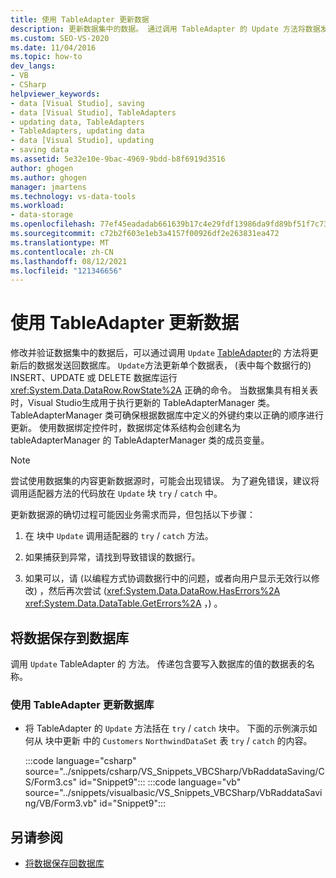 ```yaml
---
title: 使用 TableAdapter 更新数据
description: 更新数据集中的数据。 通过调用 TableAdapter 的 Update 方法将数据发送回数据库。
ms.custom: SEO-VS-2020
ms.date: 11/04/2016
ms.topic: how-to
dev_langs:
- VB
- CSharp
helpviewer_keywords:
- data [Visual Studio], saving
- data [Visual Studio], TableAdapters
- updating data, TableAdapters
- TableAdapters, updating data
- data [Visual Studio], updating
- saving data
ms.assetid: 5e32e10e-9bac-4969-9bdd-b8f6919d3516
author: ghogen
ms.author: ghogen
manager: jmartens
ms.technology: vs-data-tools
ms.workload:
- data-storage
ms.openlocfilehash: 77ef45eadadab661639b17c4e29fdf13986da9fd89bf51f7c7358252d64af932
ms.sourcegitcommit: c72b2f603e1eb3a4157f00926df2e263831ea472
ms.translationtype: MT
ms.contentlocale: zh-CN
ms.lasthandoff: 08/12/2021
ms.locfileid: "121346656"
---
```

# <a name="update-data-by-using-a-tableadapter"></a>使用 TableAdapter 更新数据

修改并验证数据集中的数据后，可以通过调用 `Update` [TableAdapter](../data-tools/create-and-configure-tableadapters.md)的 方法将更新后的数据发送回数据库。 `Update`方法更新单个数据表， (表中每个数据行的) INSERT、UPDATE 或 DELETE 数据库运行 <xref:System.Data.DataRow.RowState%2A> 正确的命令。 当数据集具有相关表时，Visual Studio生成用于执行更新的 TableAdapterManager 类。 TableAdapterManager 类可确保根据数据库中定义的外键约束以正确的顺序进行更新。 使用数据绑定控件时，数据绑定体系结构会创建名为 tableAdapterManager 的 TableAdapterManager 类的成员变量。

> [!NOTE]
> 尝试使用数据集的内容更新数据源时，可能会出现错误。 为了避免错误，建议将调用适配器方法的代码放在 `Update` 块 `try` / `catch` 中。

更新数据源的确切过程可能因业务需求而异，但包括以下步骤：

1. 在 块中 `Update` 调用适配器的 `try` / `catch` 方法。

2. 如果捕获到异常，请找到导致错误的数据行。

3. 如果可以，请 (以编程方式协调数据行中的问题，或者向用户显示无效行以修改) ，然后再次尝试 (<xref:System.Data.DataRow.HasErrors%2A> <xref:System.Data.DataTable.GetErrors%2A> ，) 。

## <a name="save-data-to-a-database"></a>将数据保存到数据库

调用 `Update` TableAdapter 的 方法。 传递包含要写入数据库的值的数据表的名称。

### <a name="to-update-a-database-by-using-a-tableadapter"></a>使用 TableAdapter 更新数据库

- 将 TableAdapter 的 `Update` 方法括在 `try` / `catch` 块中。 下面的示例演示如何从 块中更新 中的 `Customers` `NorthwindDataSet` 表 `try` / `catch` 的内容。

     :::code language="csharp" source="../snippets/csharp/VS_Snippets_VBCSharp/VbRaddataSaving/CS/Form3.cs" id="Snippet9":::
     :::code language="vb" source="../snippets/visualbasic/VS_Snippets_VBCSharp/VbRaddataSaving/VB/Form3.vb" id="Snippet9":::

## <a name="see-also"></a>另请参阅

- [将数据保存回数据库](../data-tools/save-data-back-to-the-database.md)
